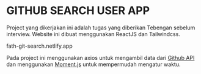 # GITHUB SEARCH USER APP

Project yang dikerjakan ini adalah tugas yang diberikan Tebengan sebelum interview. Website ini dibuat menggunakan ReactJS dan Tailwindcss.

fath-git-search.netlify.app

Pada project ini menggunakan axios untuk mengambil data dari [Github API](https://docs.github.com/en/rest) dan menggunakan [Moment.js](https://momentjs.com/) untuk mempermudah mengatur waktu.